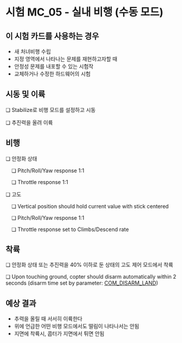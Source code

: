 # 시험 MC_05 - 실내 비행 (수동 모드)

## 이 시험 카드를 사용하는 경우

- 새 처녀비행 수립
- 지정 영역에서 나타나는 문제를 재현하고자할 때
- 안정성 문제를 내포할 수 있는 시험작
- 교체하거나 수정한 하드웨어의 시험

## 시동 및 이륙

❏  Stabilize로 비행 모드를 설정하고 시동

❏ 추진력을 올려 이륙

## 비행

❏ 안정화 상태

&nbsp;&nbsp;&nbsp;&nbsp;❏ Pitch/Roll/Yaw response 1:1

&nbsp;&nbsp;&nbsp;&nbsp;❏ Throttle response 1:1

❏ 고도

&nbsp;&nbsp;&nbsp;&nbsp;❏ Vertical position should hold current value with stick centered

&nbsp;&nbsp;&nbsp;&nbsp;❏ Pitch/Roll/Yaw response 1:1

&nbsp;&nbsp;&nbsp;&nbsp;❏ Throttle response set to Climbs/Descend rate

## 착륙

❏ 안정화 상태 또는 추진력을 40% 이하로 둔 상태의 고도 제어 모드에서 착륙

❏ Upon touching ground, copter should disarm automatically within 2 seconds (disarm time set by parameter: [COM_DISARM_LAND](../advanced_config/parameter_reference.md#COM_DISARM_LAND))

## 예상 결과

- 추력을 올릴 때 서서히 이륙한다
- 위에 언급한 어떤 비행 모드에서도 떨림이 나타나서는 안됨
- 지면에 착륙시, 콥터가 지면에서 튀면 안됨
